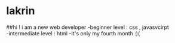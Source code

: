   # lakrin 
##hi ! i am a new web developer
-beginner level : css , javasvcirpt    
-intermediate level : html
-It's only my fourth month :)(
